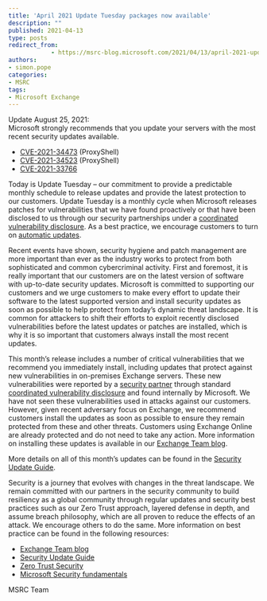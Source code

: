 ```yaml
---
title: 'April 2021 Update Tuesday packages now available'
description: ""
published: 2021-04-13
type: posts
redirect_from:
            - https://msrc-blog.microsoft.com/2021/04/13/april-2021-update-tuesday-packages-now-available/
authors:
- simon.pope
categories:
- MSRC
tags:
- Microsoft Exchange
---
```

Update August 25, 2021:  
Microsoft strongly recommends that you update your servers with the most recent security updates available.

- [CVE-2021-34473](https://msrc.microsoft.com/update-guide/vulnerability/CVE-2021-34473) (ProxyShell)
- [CVE-2021-34523](https://msrc.microsoft.com/update-guide/vulnerability/CVE-2021-34523) (ProxyShell)
- [CVE-2021-33766](https://msrc.microsoft.com/update-guide/vulnerability/CVE-2021-33766)

Today is Update Tuesday – our commitment to provide a predictable monthly schedule to release updates and provide the latest protection to our customers. Update Tuesday is a monthly cycle when Microsoft releases patches for vulnerabilities that we have found proactively or that have been disclosed to us through our security partnerships under a [coordinated vulnerability disclosure](https://www.microsoft.com/en-us/msrc/cvd). As a best practice, we encourage customers to turn on [automatic updates](https://support.microsoft.com/en-us/windows/windows-update-faq-8a903416-6f45-0718-f5c7-375e92dddeb2).

Recent events have shown, security hygiene and patch management are more important than ever as the industry works to protect from both sophisticated and common cybercriminal activity. First and foremost, it is really important that our customers are on the latest version of software with up-to-date security updates. Microsoft is committed to supporting our customers and we urge customers to make every effort to update their software to the latest supported version and install security updates as soon as possible to help protect from today’s dynamic threat landscape. It is common for attackers to shift their efforts to exploit recently disclosed vulnerabilities before the latest updates or patches are installed, which is why it is so important that customers always install the most recent updates.

This month’s release includes a number of critical vulnerabilities that we recommend you immediately install, including updates that protect against new vulnerabilities in on-premises Exchange servers. These new vulnerabilities were reported by a [security partner](https://msrc.microsoft.com/update-guide/acknowledgement/cve) through standard [coordinated vulnerability disclosure](https://www.microsoft.com/en-us/msrc/cvd) and found internally by Microsoft. We have not seen these vulnerabilities used in attacks against our customers. However, given recent adversary focus on Exchange, we recommend customers install the updates as soon as possible to ensure they remain protected from these and other threats. Customers using Exchange Online are already protected and do not need to take any action. More information on installing these updates is available in our [Exchange Team blog](https://techcommunity.microsoft.com/t5/exchange-team-blog/released-april-2021-exchange-server-security-updates/ba-p/2254617).

More details on all of this month’s updates can be found in the [Security Update Guide](https://msrc.microsoft.com/update-guide).

Security is a journey that evolves with changes in the threat landscape. We remain committed with our partners in the security community to build resiliency as a global community through regular updates and security best practices such as our Zero Trust approach, layered defense in depth, and assume breach philosophy, which are all proven to reduce the effects of an attack. We encourage others to do the same. More information on best practice can be found in the following resources:

- [Exchange Team blog](https://techcommunity.microsoft.com/t5/exchange-team-blog/released-april-2021-exchange-server-security-updates/ba-p/2254617)
- [Security Update Guide ](https://msrc.microsoft.com/update-guide)
- [Zero Trust Security ](https://www.microsoft.com/en-us/security/business/zero-trust)
- [Microsoft Security fundamentals](https://www.microsoft.com/en-us/security/business/security-fundamentals)

MSRC Team
